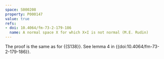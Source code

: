 ```yaml
---
space: S000208
property: P000147
value: true
refs:
- doi: 10.4064/fm-73-2-179-186
  name: A normal space X for which X×I is not normal (M.E. Rudin)
---
```


The proof is the same as for {{S138}}. See lemma 4 in {{doi:10.4064/fm-73-2-179-186}}.

